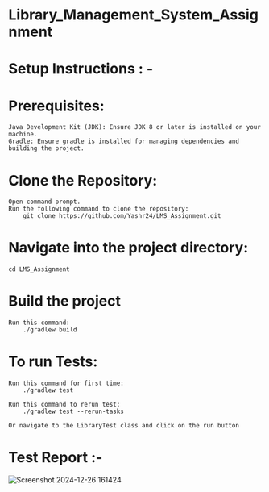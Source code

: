 # Library_Management_System_Assignment


# Setup Instructions : -

  # Prerequisites:
    Java Development Kit (JDK): Ensure JDK 8 or later is installed on your machine.
    Gradle: Ensure gradle is installed for managing dependencies and building the project.
  
  # Clone the Repository:
    Open command prompt.
    Run the following command to clone the repository:
        git clone https://github.com/Yashr24/LMS_Assignment.git
  
  # Navigate into the project directory:
    cd LMS_Assignment

  # Build the project 
    
    Run this command:
        ./gradlew build

  # To run Tests:
    
    Run this command for first time:
        ./gradlew test
        
    Run this command to rerun test:
        ./gradlew test --rerun-tasks

    Or navigate to the LibraryTest class and click on the run button


# Test Report :-
![Screenshot 2024-12-26 161424](https://github.com/user-attachments/assets/a6e58187-d375-4a03-bc83-6d91065f465f)
